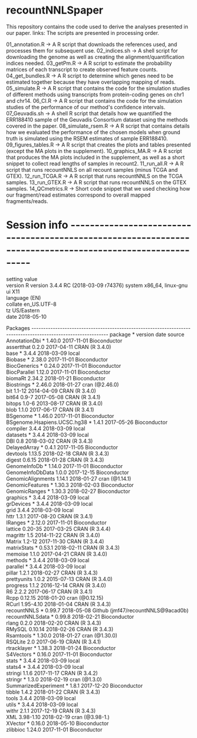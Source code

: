 # recountNNLSpaper

This repository contains the code used to derive the analyses presented in our paper.
links:
The scripts are presented in processing order.

01_annotation.R -> A R script that downloads the references used, and processes them for subsequent use.
02_indices.sh -> A shell script for downloading the genome as well as creating the alignment/quantification indices needed.
03_getPm.R -> A R script to estimate the probability matrices of each transcript to create observed feature counts.
04_get_bundles.R -> A R script to determine which genes need to be estimated together because they have overlapping mapping of reads.
05_simulate.R -> A R script that contains the code for the simulation studies of different methods using transcripts from protein-coding genes on chr1 and chr14.
06_CI.R -> A R script that contains the code for the simulation studies of the performance of our method's confidence intervals.
07_Geuvadis.sh -> A shell R script that details how we quantified the ERR188410 sample of the Geuvadis Consortium dataset using the methods covered in the paper.
08_simulate_rsem.R -> A R script that contains details how we evaluated the performance of the chosen models when ground truth is simulated using the RSEM estimates of sample ERR188410.
09_figures_tables.R -> A R script that creates the plots and tables presented (except the MA plots in the supplement).
10_graphics_MA.R -> A R script that produces the MA plots included in the supplement, as well as a short snippet to collect read lengths of samples in recount2.
11_run_all.R -> A R script that runs recountNNLS on all recount samples (minus TCGA and GTEX).
12_run_TCGA.R -> A R script that runs recountNNLS on the TCGA samples.
13_run_GTEX.R -> A R script that runs recountNNLS on the GTEX samples.
14_QCmetrics.R -> Short code snippet that we used checking how our fragment/read estimates correspond to overall mapped fragments/reads.

# Session info ----------------------------------------------------------------------------------------------------------
 setting  value                                 
 version  R version 3.4.4 RC (2018-03-09 r74376)
 system   x86_64, linux-gnu                     
 ui       X11                                   
 language (EN)                                  
 collate  en_US.UTF-8                           
 tz       US/Eastern                            
 date     2018-05-10                            

Packages --------------------------------------------------------------------------------------------------------------
 package                     * version   date       source                            
 AnnotationDbi               * 1.40.0    2017-11-01 Bioconductor                      
 assertthat                    0.2.0     2017-04-11 CRAN (R 3.4.0)                    
 base                        * 3.4.4     2018-03-09 local                             
 Biobase                     * 2.38.0    2017-11-01 Bioconductor                      
 BiocGenerics                * 0.24.0    2017-11-01 Bioconductor                      
 BiocParallel                  1.12.0    2017-11-01 Bioconductor                      
 biomaRt                       2.34.2    2018-01-21 Bioconductor                      
 Biostrings                  * 2.46.0    2018-01-27 cran (@2.46.0)                    
 bit                           1.1-12    2014-04-09 CRAN (R 3.4.0)                    
 bit64                         0.9-7     2017-05-08 CRAN (R 3.4.1)                    
 bitops                        1.0-6     2013-08-17 CRAN (R 3.4.0)                    
 blob                          1.1.0     2017-06-17 CRAN (R 3.4.1)                    
 BSgenome                    * 1.46.0    2017-11-01 Bioconductor                      
 BSgenome.Hsapiens.UCSC.hg38 * 1.4.1     2017-05-26 Bioconductor                      
 compiler                      3.4.4     2018-03-09 local                             
 datasets                    * 3.4.4     2018-03-09 local                             
 DBI                           0.8       2018-03-02 CRAN (R 3.4.3)                    
 DelayedArray                * 0.4.1     2017-11-05 Bioconductor                      
 devtools                      1.13.5    2018-02-18 CRAN (R 3.4.3)                    
 digest                        0.6.15    2018-01-28 CRAN (R 3.4.3)                    
 GenomeInfoDb                * 1.14.0    2017-11-01 Bioconductor                      
 GenomeInfoDbData              1.0.0     2017-12-15 Bioconductor                      
 GenomicAlignments             1.14.1    2018-01-27 cran (@1.14.1)                    
 GenomicFeatures             * 1.30.3    2018-02-03 Bioconductor                      
 GenomicRanges               * 1.30.3    2018-02-27 Bioconductor                      
 graphics                    * 3.4.4     2018-03-09 local                             
 grDevices                   * 3.4.4     2018-03-09 local                             
 grid                          3.4.4     2018-03-09 local                             
 httr                          1.3.1     2017-08-20 CRAN (R 3.4.1)                    
 IRanges                     * 2.12.0    2017-11-01 Bioconductor                      
 lattice                       0.20-35   2017-03-25 CRAN (R 3.4.4)                    
 magrittr                      1.5       2014-11-22 CRAN (R 3.4.0)                    
 Matrix                        1.2-12    2017-11-30 CRAN (R 3.4.4)                    
 matrixStats                 * 0.53.1    2018-02-11 CRAN (R 3.4.3)                    
 memoise                       1.1.0     2017-04-21 CRAN (R 3.4.0)                    
 methods                     * 3.4.4     2018-03-09 local                             
 parallel                    * 3.4.4     2018-03-09 local                             
 pillar                        1.2.1     2018-02-27 CRAN (R 3.4.3)                    
 prettyunits                   1.0.2     2015-07-13 CRAN (R 3.4.0)                    
 progress                      1.1.2     2016-12-14 CRAN (R 3.4.0)                    
 R6                            2.2.2     2017-06-17 CRAN (R 3.4.1)                    
 Rcpp                          0.12.15   2018-01-20 cran (@0.12.15)                   
 RCurl                         1.95-4.10 2018-01-04 CRAN (R 3.4.3)                    
 recountNNLS                 * 0.99.7    2018-05-08 Github (jmf47/recountNNLS@9acad0b)
 recountNNLSdata             * 0.99.8    2018-02-21 Bioconductor                      
 rlang                         0.2.0     2018-02-20 CRAN (R 3.4.3)                    
 RMySQL                        0.10.14   2018-02-26 CRAN (R 3.4.3)                    
 Rsamtools                   * 1.30.0    2018-01-27 cran (@1.30.0)                    
 RSQLite                       2.0       2017-06-19 CRAN (R 3.4.1)                    
 rtracklayer                 * 1.38.3    2018-01-24 Bioconductor                      
 S4Vectors                   * 0.16.0    2017-11-01 Bioconductor                      
 stats                       * 3.4.4     2018-03-09 local                             
 stats4                      * 3.4.4     2018-03-09 local                             
 stringi                       1.1.6     2017-11-17 CRAN (R 3.4.2)                    
 stringr                     * 1.3.0     2018-02-19 cran (@1.3.0)                     
 SummarizedExperiment        * 1.8.1     2017-12-20 Bioconductor                      
 tibble                        1.4.2     2018-01-22 CRAN (R 3.4.3)                    
 tools                         3.4.4     2018-03-09 local                             
 utils                       * 3.4.4     2018-03-09 local                             
 withr                         2.1.1     2017-12-19 CRAN (R 3.4.3)                    
 XML                           3.98-1.10 2018-02-19 cran (@3.98-1.)                   
 XVector                     * 0.16.0    2018-05-10 Bioconductor                      
 zlibbioc                      1.24.0    2017-11-01 Bioconductor  